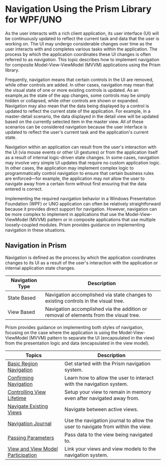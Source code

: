 # Navigation Using the Prism Library for WPF/UNO

As the user interacts with a rich client application, its user interface (UI) will be continuously updated to reflect the current task and data that the user is working on. The UI may undergo considerable changes over time as the user interacts with and completes various tasks within the application. The process by which the application coordinates these UI changes is often referred to as *navigation*. This topic describes how to implement navigation for composite Model-View-ViewModel (MVVM) applications using the Prism library.

Frequently, navigation means that certain controls in the UI are removed, while other controls are added. In other cases, navigation may mean that the visual state of one or more existing controls is updated. As an example,as the state of the app changes, some controls may be simply hidden or collapsed, while other controls are shown or expanded. Navigation may also mean that the data being displayed by a control is updated to reflect the current state of the application. For example, in a master-detail scenario, the data displayed in the detail view will be updated based on the currently selected item in the master view. All of these scenarios can be considered navigation because the user interface is updated to reflect the user's current task and the application's current state.

Navigation within an application can result from the user's interaction with the UI (via mouse events or other UI gestures) or from the application itself as a result of internal logic-driven state changes. In some cases, navigation may involve very simple UI updates that require no custom application logic. In other cases, the application may implement complex logic to programmatically control navigation to ensure that certain business rules are enforced—for example, the application may not allow the user to navigate away from a certain form without first ensuring that the data entered is correct.

Implementing the required navigation behavior in a Windows Presentation Foundation (WPF) or UNO application can often be relatively straightforward because it provides direct support for navigation. However, navigation can be more complex to implement in applications that use the Model-View-ViewModel (MVVM) pattern or in composite applications that use multiple loosely-coupled modules. Prism provides guidance on implementing navigation in these situations.

## Navigation in Prism

Navigation is defined as the process by which the application coordinates changes to its UI as a result of the user's interaction with the application or internal application state changes.

| Navigation Type | Description |
|-----------------|-------------|
| State Based     | Navigation accomplished via state changes to existing controls in the visual tree. |
| View Based      | Navigation accomplished via the addition or removal of elements from the visual tree. |

Prism provides guidance on implementing both styles of navigation, focusing on the case where the application is using the Model-View-ViewModel (MVVM) pattern to separate the UI (encapsulated in the view) from the presentation logic and data (encapsulated in the view model).

| Topics                            | Description |
|-----------------------------------|-------------|
| [Basic Region Navigation](basic-region-navigation.md) | Get started with the Prism navigation system. |
| [Confirming Navigation](confirming-navigation.md) | Learn how to allow the user to interact with the navigation system. |
| [Controlling View Lifetime](controlling-view-lifetime.md) | Setup your view to remain in memory even after navigated away from. |
| [Navigate Existing Views](navigation-existing-views.md) | Navigate between active views. |
| [Navigation Journal](navigation-journal.md) | Use the navigation journal to allow the user to navigate from within the view. |
| [Passing Parameters](passing-parameters.md) | Pass data to the view being navigated to. |
| [View and View Model Participation](view-viewmodel-participation.md) | Link your views and view models to the navigation system. |
